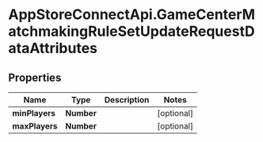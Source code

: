# AppStoreConnectApi.GameCenterMatchmakingRuleSetUpdateRequestDataAttributes

## Properties

Name | Type | Description | Notes
------------ | ------------- | ------------- | -------------
**minPlayers** | **Number** |  | [optional] 
**maxPlayers** | **Number** |  | [optional] 


